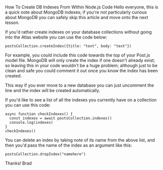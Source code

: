 How To Create DB Indexes From Within Node.js Code
Hello everyone, this is a quick note about MongoDB indexes; if you're not particularly curious about MongoDB you can safely skip this article and move onto the next lesson.

If you'd rather create indexes on your database collections without going into the Atlas website you can use the code below:
```
postsCollection.createIndex({title: "text", body: "text"})
```
For example, you could include this code towards the top of your Post.js model file.  MongoDB will only create the index if one doesn't already exist; so leaving this in your code wouldn't be a huge problem; although just to be clean and safe you could comment it out once you know the index has been created.

This way if you ever move to a new database you can just uncomment the line and the index will be created automatically.

If you'd like to see a list of all the indexes you currently have on a collection you can use this code:
```
async function checkIndexes() {
  const indexes = await postsCollection.indexes()
  console.log(indexes)
}
checkIndexes()
```

You can delete an index by taking note of its name from the above list, and then you'd pass the name of the index as an argument like this:
```
postsCollection.dropIndex("namehere")
```

Thanks!
Brad

